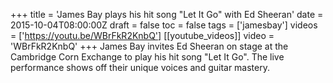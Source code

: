 +++
title = 'James Bay plays his hit song "Let It Go" with Ed Sheeran'
date = 2015-10-04T08:00:00Z
draft = false
toc = false
tags = ['jamesbay']
videos = ['https://youtu.be/WBrFkR2KnbQ']
[[youtube_videos]]
video = 'WBrFkR2KnbQ'
+++
James Bay invites Ed Sheeran on stage at the Cambridge Corn Exchange to play his hit song "Let It Go". The live performance shows off their unique voices and guitar mastery.
```
